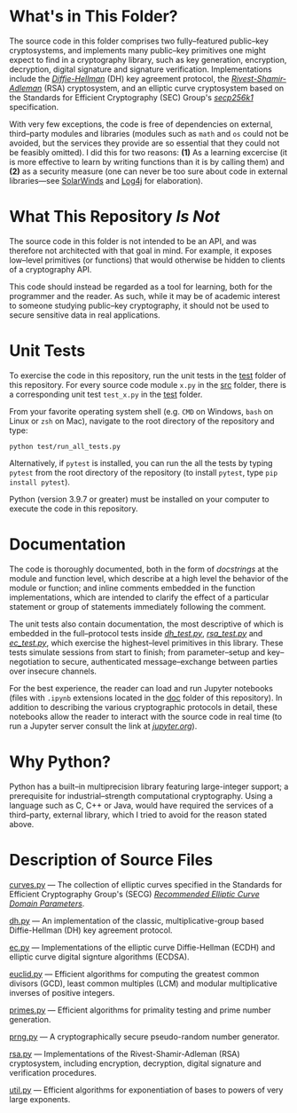 # What's in This Folder?
The source code in this folder comprises two fully&ndash;featured public&ndash;key cryptosystems, and implements many public&ndash;key primitives one might expect to find in a cryptography library, such as key generation, encryption, decryption, digital signature and signature verification. Implementations include the [*Diffie-Hellman*](https://en.wikipedia.org/wiki/Diffie%E2%80%93Hellman_key_exchange) (DH) key agreement protocol, the [*Rivest-Shamir-Adleman*](https://en.wikipedia.org/wiki/RSA_(cryptosystem)) (RSA) cryptosystem, and an elliptic curve cryptosystem based on the Standards for Efficient Cryptography (SEC) Group's [*secp256k1*](https://www.secg.org/sec2-v2.pdf#subsubsection.2.4.1) specification.

With very few exceptions, the code is free of dependencies on external, third&ndash;party modules and libraries (modules such as `math` and `os` could not be avoided, but the services they provide are so essential that they could not  be feasibly omitted).
I did this for two reasons: **(1)** As a learning excercise (it is more effective to learn by writing functions than it is by calling them) and **(2)** as a security measure (one can never be too sure about code in external libraries&mdash;see [SolarWinds](https://www.wired.com/story/solarwinds-hack-supply-chain-threats-improvements/) and [Log4j](https://www.pcmag.com/how-to/what-is-the-log4j-exploit-and-what-can-you-do-to-stay-safe) for elaboration).

# What This Repository *Is Not*
The source code in this folder is not intended to be an API, and was therefore not architected with that goal in mind. For example, it exposes low&ndash;level primitives (or functions) that would otherwise be hidden to clients of a cryptography API.

This code should instead be regarded as a tool for learning, both for the programmer and the reader. As such, while it may be of academic interest to someone studying public&ndash;key cryptography, it should not be used to secure sensitive data in real applications.

# Unit Tests
To exercise the code in this repository, run the unit tests in the [test](https://github.com/dchampion/crypto/tree/master/test) folder of this repository. For every source code module `x.py` in the [src](https://github.com/dchampion/crypto/tree/master/src) folder, there is a corresponding unit test `test_x.py` in the [test](https://github.com/dchampion/crypto/tree/master/test) folder.

From your favorite operating system shell (e.g. `CMD` on Windows, `bash` on Linux or `zsh` on Mac), navigate to the root directory of the repository and type:

`python test/run_all_tests.py`

Alternatively, if `pytest` is installed, you can run the all the tests by typing `pytest` from the root directory of the repository (to install `pytest`, type `pip install pytest`).

Python (version 3.9.7 or greater) must be installed on your computer to execute the code in this repository.

# Documentation
The code is thoroughly documented, both in the form of *docstrings* at the module and function level, which describe at a high level the behavior of the module or function; and inline comments embedded in the function implementations, which are intended to clarify the effect of a particular statement or group of statements immediately following the comment.

The unit tests also contain documentation, the most descriptive of which is embedded in the full&ndash;protocol tests inside [*dh_test.py*](https://github.com/dchampion/crypto/blob/master/test/dh_test.py), [*rsa_test.py*](https://github.com/dchampion/crypto/blob/master/test/rsa_test.py) and [*ec_test.py*](https://github.com/dchampion/crypto/blob/master/test/ec_test.py), which exercise the highest&ndash;level primitives in this library. These tests simulate sessions from start to finish; from parameter&ndash;setup and key&ndash;negotiation to secure, authenticated message&ndash;exchange between parties over insecure channels.

For the best experience, the reader can load and run Jupyter notebooks (files with `.ipynb` extensions located in the [doc](https://github.com/dchampion/crypto/tree/master/doc) folder of this repository). In addition to describing the various cryptographic protocols in detail, these notebooks allow the reader to interact with the source code in real time (to run a Jupyter server consult the link at [*jupyter.org*](https://jupyter.org/)).

# Why Python?
Python has a built&ndash;in multiprecision library featuring large-integer support; a prerequisite for industrial&ndash;strength computational cryptography. Using a language such as C, C++ or Java, would have required the services of a third&ndash;party, external library, which I tried to avoid for the reason stated above.

# Description of Source Files
[curves.py](https://github.com/dchampion/crypto/blob/master/src/curves.py) &mdash; The collection of elliptic curves specified in the Standards for Efficient Cryptography Group's (SECG) [*Recommended Elliptic Curve Domain Parameters*](https://www.secg.org/sec2-v2.pdf).

[dh.py](https://github.com/dchampion/crypto/blob/master/src/dh.py) &mdash; An implementation of the classic, multiplicative-group based Diffie-Hellman (DH) key agreement protocol.

[ec.py](https://github.com/dchampion/crypto/blob/master/src/ec.py) &mdash; Implementations of the elliptic curve Diffie-Hellman (ECDH) and elliptic curve digital signture algorithms (ECDSA).

[euclid.py](https://github.com/dchampion/crypto/blob/master/src/euclid.py) &mdash; Efficient algorithms for computing the greatest common divisors (GCD), least common multiples (LCM) and modular multiplicative inverses of positive integers.

[primes.py](https://github.com/dchampion/crypto/blob/master/src/primes.py) &mdash; Efficient algorithms for primality testing and prime number generation.

[prng.py](https://github.com/dchampion/crypto/blob/master/src/prng.py) &mdash; A cryptographically secure pseudo-random number generator.

[rsa.py](https://github.com/dchampion/crypto/blob/master/src/rsa.py) &mdash; Implementations of the Rivest-Shamir-Adleman (RSA) cryptosystem, including encryption, decryption, digital signature and verification procedures.

[util.py](https://github.com/dchampion/crypto/blob/master/src/util.py) &mdash; Efficient algorithms for exponentiation of bases to powers of very large exponents.